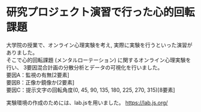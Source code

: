 # 研究プロジェクト演習で行った心的回転課題

大学院の授業で、オンライン心理実験を考え, 実際に実験を行うといった演習がありました。</br>
そこで心的回転課題 (メンタルローテーション) に関するオンライン心理実験を行い、
3要因混合計画の分散分析とデータの可視化を行いました。</br>
要因A：監視の有無[2要素]</br>
要因B：正像か鏡像か[2要素]</br>
要因C：提示文字の回転角度(0, 45, 90, 135, 180, 225, 270, 315)[8要素]</br>

実験環境の作成のためには、lab.jsを用いました。
https://lab.js.org/
